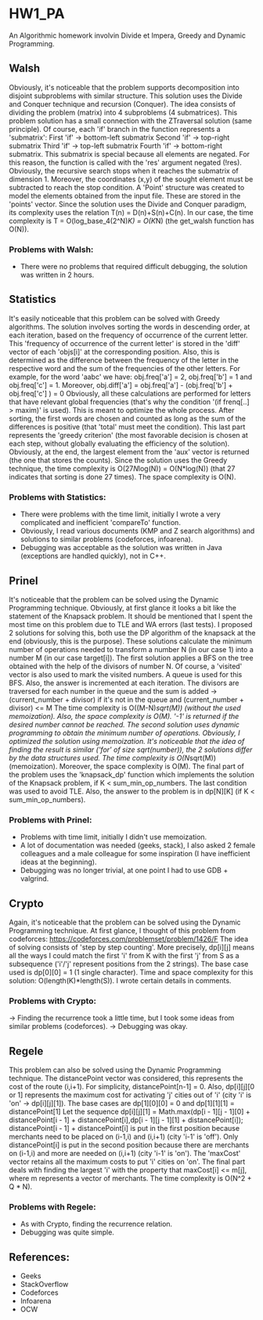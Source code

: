 # HW1_PA

An Algorithmic homework involvin Divide et Impera, Greedy and Dynamic Programming.

## Walsh
Obviously, it's noticeable that the problem supports decomposition into disjoint subproblems with similar structure.
This solution uses the Divide and Conquer technique and recursion (Conquer).
The idea consists of dividing the problem (matrix) into 4 subproblems (4 submatrices).
This problem solution has a small connection with the ZTraversal solution (same principle).
Of course, each 'if' branch in the function represents a 'submatrix':
First 'if' -> bottom-left submatrix
Second 'if' -> top-right submatrix
Third 'if' -> top-left submatrix
Fourth 'if' -> bottom-right submatrix. This submatrix is special because all elements are negated.
For this reason, the function is called with the 'res' argument negated (!res).
Obviously, the recursive search stops when it reaches the submatrix of dimension 1.
Moreover, the coordinates (x,y) of the sought element must be subtracted to reach the stop condition.
A 'Point' structure was created to model the elements obtained from the input file. 
These are stored in the 'points' vector.
Since the solution uses the Divide and Conquer paradigm, its complexity uses the relation T(n) = D(n)+S(n)+C(n).
In our case, the time complexity is T = O(log_base_4(2^N)*K) = O(K*N) (the get_walsh function has O(N)).

### Problems with Walsh:
- There were no problems that required difficult debugging, the solution was written in 2 hours.

## Statistics
It's easily noticeable that this problem can be solved with Greedy algorithms.
The solution involves sorting the words in descending order, at each iteration, based on the frequency of occurrence of the current letter.
This 'frequency of occurrence of the current letter' is stored in the 'diff' vector of each 'objs[i]' at the corresponding position.
Also, this is determined as the difference between the frequency of the letter in the respective word and the sum of the frequencies of the other letters.
For example, for the word 'aabc' we have:
obj.freq['a'] = 2, obj.freq['b'] = 1 and obj.freq['c'] = 1. Moreover, obj.diff['a'] = obj.freq['a'] - (obj.freq['b'] + obj.freq['c'] ) = 0
Obviously, all these calculations are performed for letters that have relevant global frequencies (that's why the condition '(if frenq[..] > maxim)' is used).
This is meant to optimize the whole process.
After sorting, the first words are chosen and counted as long as the sum of the differences is positive (that 'total' must meet the condition).
This last part represents the 'greedy criterion' (the most favorable decision is chosen at each step, without globally evaluating the efficiency of the solution).
Obviously, at the end, the largest element from the 'aux' vector is returned (the one that stores the counts).
Since the solution uses the Greedy technique, the time complexity is O(27*N*log(N)) = O(N*log(N)) (that 27 indicates that sorting is done 27 times).
The space complexity is O(N).

### Problems with Statistics:
- There were problems with the time limit, initially I wrote a very complicated and inefficient 'compareTo' function.
- Obviously, I read various documents (KMP and Z search algorithms) and solutions to similar problems (codeforces, infoarena).
- Debugging was acceptable as the solution was written in Java (exceptions are handled quickly), not in C++.

## Prinel
It's noticeable that the problem can be solved using the Dynamic Programming technique. Obviously, at first glance it looks a bit like the statement of the Knapsack problem.
It should be mentioned that I spent the most time on this problem due to TLE and WA errors (last tests).
I proposed 2 solutions for solving this, both use the DP algorithm of the knapsack at the end (obviously, this is the purpose).
These solutions calculate the minimum number of operations needed to transform a number N (in our case 1) into a number M (in our case target[i]).
The first solution applies a BFS on the tree obtained with the help of the divisors of number N. Of course, a 'visited' vector is also used to mark the visited numbers.
A queue is used for this BFS. Also, the answer is incremented at each iteration.
The divisors are traversed for each number in the queue and the sum is added -> (current_number + divisor) if it's not in the queue and (current_number + divisor) <= M
The time complexity is O((M-N)*sqrt(M)) (without the used memoization). Also, the space complexity is O(M).
'-1' is returned if the desired number cannot be reached.
The second solution uses dynamic programming to obtain the minimum number of operations. Obviously, I optimized the solution using memoization.
It's noticeable that the idea of finding the result is similar ('for' of size sqrt(number)), the 2 solutions differ by the data structures used.
The time complexity is O(N*sqrt(M)) (memoization). Moreover, the space complexity is O(M).
The final part of the problem uses the 'knapsack_dp' function which implements the solution of the Knapsack problem, if K < sum_min_op_numbers.
The last condition was used to avoid TLE. Also, the answer to the problem is in dp[N][K] (if K < sum_min_op_numbers).

### Problems with Prinel:
- Problems with time limit, initially I didn't use memoization.
- A lot of documentation was needed (geeks, stack), I also asked 2 female colleagues and a male colleague for some inspiration (I have inefficient ideas at the beginning).
- Debugging was no longer trivial, at one point I had to use GDB + valgrind.

## Crypto
Again, it's noticeable that the problem can be solved using the Dynamic Programming technique. At first glance, I thought of this problem from codeforces:
https://codeforces.com/problemset/problem/1426/F
The idea of solving consists of 'step by step counting'.
More precisely, dp[i][j] means all the ways I could match the first 'i' from K with the first 'j' from S as a subsequence ('i'/'j' represent positions from the 2 strings).
The base case used is dp[0][0] = 1 (1 single character).
Time and space complexity for this solution: O(length(K)*length(S)).
I wrote certain details in comments.

### Problems with Crypto:
-> Finding the recurrence took a little time, but I took some ideas from similar problems (codeforces).
-> Debugging was okay.

## Regele
This problem can also be solved using the Dynamic Programming technique.
The distancePoint vector was considered, this represents the cost of the route (i,i+1).
For simplicity, distancePoint[n-1] = 0.
Also, dp[i][j][0 or 1] represents the maximum cost for activating 'j' cities out of 'i' (city 'i' is 'on' -> dp[i][j][1]).
The base cases are dp[1][0][0] = 0 and dp[1][1][1] = distancePoint[1]
Let the sequence dp[i][j][1] = Math.max(dp[i - 1][j - 1][0] + distancePoint[i - 1] + distancePoint[i],dp[i - 1][j - 1][1] + distancePoint[i]);
distancePoint[i - 1] + distancePoint[i] is put in the first position because merchants need to be placed on (i-1,i) and (i,i+1) (city 'i-1' is 'off').
Only distancePoint[i] is put in the second position because there are merchants on (i-1,i) and more are needed on (i,i+1) (city 'i-1' is 'on').
The 'maxCost' vector retains all the maximum costs to put 'i' cities on 'on'.
The final part deals with finding the largest 'i' with the property that maxCost[i] <= m[j], where m represents a vector of merchants.
The time complexity is O(N^2 + Q * N).

### Problems with Regele:
- As with Crypto, finding the recurrence relation.
- Debugging was quite simple.

## References:
- Geeks
- StackOverflow
- Codeforces
- Infoarena
- OCW
